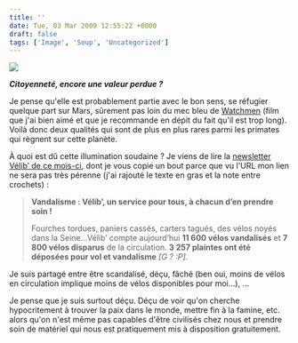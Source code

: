 ```yaml
---
title: ''
date: Tue, 03 Mar 2009 12:55:22 +0000
draft: false
tags: ['Image', 'Soup', 'Uncategorized']
---
```


![](https://madd0.files.wordpress.com/2009/03/rcxxgaq0nkm4nmjawkxe3wq4o1_400.jpg)

**_Citoyenneté, encore une valeur perdue ?_**

Je pense qu'elle est probablement partie avec le bon sens, se réfugier quelque part sur Mars, sûrement pas loin du mec bleu de [Watchmen](http://www.allocine.fr/film/fichefilm_gen_cfilm=57769.html) (film que j'ai bien aimé et que je recommande en dépit du fait qu'il est trop long). Voilà donc deux qualités qui sont de plus en plus rares parmi les primates qui règnent sur cette planète.

À quoi est dû cette illumination soudaine ? Je viens de lire la [newsletter Vélib’ de ce mois-ci](http://velib.centraldoc.com/newsletter/), dont je vous copie un bout parce que vu l'URL mon lien ne sera pas très pérenne (j'ai rajouté le texte en gras et la note entre crochets) :

> **Vandalisme : Vélib’, un service pour tous, à chacun d’en prendre soin !**
> 
> Fourches tordues, paniers cassés, carters tagués, des vélos noyés dans la Seine…Vélib’ compte aujourd’hui **11 600 vélos vandalisés** et **7 800 vélos disparus** de la circulation. **3 257 plaintes ont été déposées pour vol et vandalisme** _\[G ? :P\]_.

Je suis partagé entre être scandalisé, déçu, fâché (ben oui, moins de vélos en circulation implique moins de vélos disponibles pour moi…), …

Je pense que je suis surtout déçu. Déçu de voir qu'on cherche hypocritement à trouver la paix dans le monde, mettre fin à la famine, etc. alors qu'on n'est même pas capables d'être civilisés chez nous et prendre soin de matériel qui nous est pratiquement mis à disposition gratuitement.